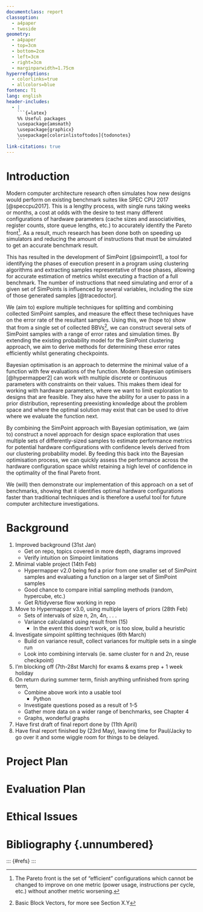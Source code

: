 ```yaml
---
documentclass: report
classoption:
  - a4paper
  - twoside
geometry:
  - a4paper
  - top=3cm
  - bottom=2cm
  - left=3cm
  - right=3cm
  - marginparwidth=1.75cm
hyperrefoptions:
  - colorlinks=true
  - allcolors=blue
fontenc: T1
lang: english
header-includes:
  - |
    ```{=latex}
    %% Useful packages
    \usepackage{amsmath}
    \usepackage{graphicx}
    \usepackage[colorinlistoftodos]{todonotes}
    ```
link-citations: true
---
```


# Introduction

Modern computer architecture research often simulates how new designs would perform on existing benchmark suites like SPEC CPU 2017 [@speccpu2017]. This is a lengthy process, with single runs taking weeks or months, a cost at odds with the desire to test many different configurations of hardware parameters (cache sizes and associativities, register counts, store queue lengths, etc.) to accurately identify the Pareto front[^pareto]. As a result, much research has been done both on speeding up simulators and reducing the amount of instructions that must be simulated to get an accurate benchmark result.

[^pareto]: The Pareto front is the set of “efficient” configurations which cannot be changed to improve on one metric (power usage, instructions per cycle, etc.) without another metric worsening.

This has resulted in the development of SimPoint [@simpoint1], a tool for identifying the phases of execution present in a program using clustering algorithms and extracting samples representative of those phases, allowing for accurate estimation of metrics whilst executing a fraction of a full benchmark. The number of instructions that need simulating and error of a given set of SimPoints is influenced by several variables, including the size of those generated samples [@tracedoctor].

We (aim to) explore multiple techniques for splitting and combining collected SimPoint samples, and measure the effect these techniques have on the error rate of the resultant samples. Using this, we (hope to) show that from a single set of collected BBVs[^bbvs], we can construct several sets of SimPoint samples with a range of error rates and simulation times. By extending the existing probability model for the SimPoint clustering approach, we aim to derive methods for determining these error rates efficiently whilst generating checkpoints.

[^bbvs]: Basic Block Vectors, for more see Section X.Y

Bayesian optimisation is an approach to determine the minimal value of a function with few evaluations of the function. Modern Bayesian optimisers [@hypermapper2] can work with multiple discrete or continuous parameters with constraints on their values. This makes them ideal for working with hardware parameters, where we want to limit exploration to designs that are feasible. They also have the ability for a user to pass in a prior distribution, representing preexisting knowledge about the problem space and where the optimal solution may exist that can be used to drive where we evaluate the function next.

By combining the SimPoint approach with Bayesian optimisation, we (aim to) construct a novel approach for design space exploration that uses multiple sets of differently-sized samples to estimate performance metrics for potential hardware configurations with confidence levels derived from our clustering probability model. By feeding this back into the Bayesian optimisation process, we can quickly assess the performance across the hardware configuration space whilst retaining a high level of confidence in the optimality of the final Pareto front.

We (will) then demonstrate our implementation of this approach on a set of benchmarks, showing that it identifies optimal hardware configurations faster than traditional techniques and is therefore a useful tool for future computer architecture investigations.

# Background

1. Improved background (31st Jan)
    - Get on repo, topics covered in more depth, diagrams improved
    - Verify intuition on Simpoint limitations
2. Minimal viable project (14th Feb)
    - Hypermapper v2.0 being fed a prior from one smaller set of SimPoint samples and evaluating a function on a larger set of SimPoint samples
    - Good chance to compare initial sampling methods (random, hypercube, etc.)
    - Get R/tidyverse flow working in repo
3. Move to Hypermapper v3.0, using multiple layers of priors (28th Feb)
    - Sets of intervals of size n, 2n, 4n, . . .
    - Variance calculated using result from (15)
        - In the event this doesn’t work, or is too slow, build a heuristic
4. Investigate simpoint splitting techniques (6th March)
    - Build on variance result, collect variances for multiple sets in a single run
    - Look into combining intervals (ie. same cluster for n and 2n, reuse checkpoint)
5. I’m blocking off (7th-28st March) for exams & exams prep + 1 week holiday
6. On return during summer term, finish anything unfinished from spring term,
    - Combine above work into a usable tool
        - Python
    - Investigate questions posed as a result of 1-5
    - Gather more data on a wider range of benchmarks, see Chapter 4
    - Graphs, wonderful graphs
7. Have first draft of final report done by (11th April)
8. Have final report finished by (23rd May), leaving time for Paul/Jacky to go over it and some wiggle room for things to be delayed.

# Project Plan

# Evaluation Plan

# Ethical Issues

# Bibliography {.unnumbered}

::: {#refs}
:::
